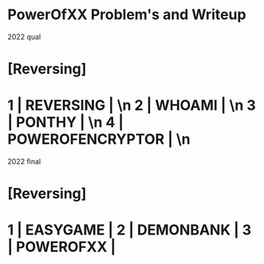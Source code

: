 # PowerOfXX Problem's and Writeup

2022 qual

[Reversing]
=======================================================
 1 | REVERSING        |                                \n
 2 | WHOAMI           |                                \n
 3 | PONTHY           |                                \n
 4 | POWEROFENCRYPTOR |                                \n
=======================================================
 
2022 final
 
[Reversing]
=======================================================
 1 | EASYGAME         | 
 2 | DEMONBANK        | 
 3 | POWEROFXX        | 
=======================================================
